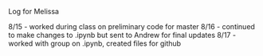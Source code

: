 Log for Melissa 

8/15 - worked during class on preliminary code for master
8/16 - continued to make changes to .ipynb but sent to Andrew for final updates
8/17 - worked with group on .ipynb, created files for github